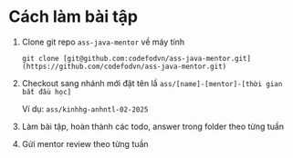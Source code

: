 # Cách làm bài tập

1. Clone git repo `ass-java-mentor` về máy tính
   ```
   git clone [git@github.com:codefodvn/ass-java-mentor.git](https://github.com/codefodvn/ass-java-mentor.git)
   ```
2. Checkout sang nhánh mới đặt tên lầ `ass/[name]-[mentor]-[thời gian bắt đầu học]`

   Ví dụ: `ass/kinhhg-anhntl-02-2025`
4. Làm bài tập, hoàn thành các todo, answer trong folder theo từng tuần
5. Gửi mentor review theo từng tuần
